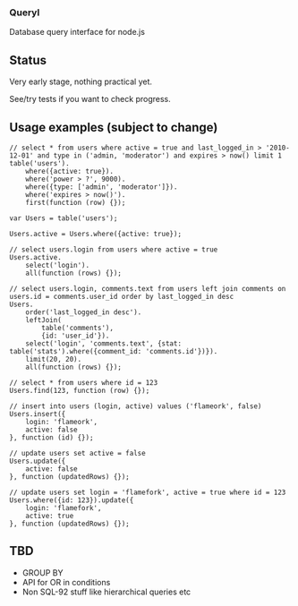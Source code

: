 ### Queryl

Database query interface for node.js

## Status

Very early stage, nothing practical yet.

See/try tests if you want to check progress.  

## Usage examples (subject to change)

    // select * from users where active = true and last_logged_in > '2010-12-01' and type in ('admin, 'moderator') and expires > now() limit 1
    table('users').
        where({active: true}).
        where('power > ?', 9000).
        where({type: ['admin', 'moderator']}).
        where('expires > now()').
        first(function (row) {});
    
    var Users = table('users');
    
    Users.active = Users.where({active: true});
    
    // select users.login from users where active = true
    Users.active.
        select('login').
        all(function (rows) {});
    
    // select users.login, comments.text from users left join comments on users.id = comments.user_id order by last_logged_in desc
    Users.
        order('last_logged_in desc').
        leftJoin(
            table('comments'),
            {id: 'user_id'}).
        select('login', 'comments.text', {stat: table('stats').where({comment_id: 'comments.id'})}).
        limit(20, 20).
        all(function (rows) {});
    
    // select * from users where id = 123
    Users.find(123, function (row) {});
    
    // insert into users (login, active) values ('flameork', false)
    Users.insert({
        login: 'flameork',
        active: false
    }, function (id) {});
    
    // update users set active = false
    Users.update({
        active: false
    }, function (updatedRows) {});
    
    // update users set login = 'flamefork', active = true where id = 123
    Users.where({id: 123}).update({
        login: 'flamefork',
        active: true
    }, function (updatedRows) {});

## TBD

- GROUP BY
- API for OR in conditions
- Non SQL-92 stuff like hierarchical queries etc
